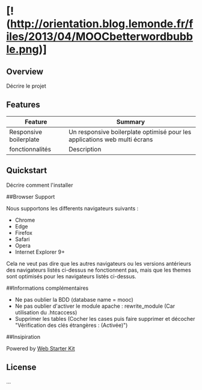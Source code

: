 # [!(http://orientation.blog.lemonde.fr/files/2013/04/MOOCbetterwordbubble.png)]

## Overview

Décrire le projet

## Features

| Feature                                | Summary                                                                                                                                                                                                                                                     |
|----------------------------------------|-------------------------------------------------------------------------------------------------------------------------------------------------------------------------------------------------------------------------------------------------------------|
| Responsive boilerplate | Un responsive boilerplate optimisé pour les applications web multi écrans |
| fonctionnalités                         | Description |

## Quickstart

Décrire comment l'installer

##Browser Support

Nous supportons les differents navigateurs suivants :

* Chrome
* Edge
* Firefox
* Safari
* Opera
* Internet Explorer 9+

Cela ne veut pas dire que les autres navigateurs ou les versions antérieurs des navigateurs listés ci-dessus ne fonctionnent pas, mais que les themes sont optimisés pour les navigateurs listés ci-dessus.

##Informations complémentaires

* Ne pas oublier la BDD (database name = mooc)
* Ne pas oublier d'activer le module apache : rewrite_module (Car utilisation du .htcaccess)
* Supprimer les tables  (Cocher les cases puis faire supprimer et décocher "Vérification des clés étrangères : (Activée)")

##Insipiration

Powered by [Web Starter Kit](https://developers.google.com/web/starter-kit)

## License

...